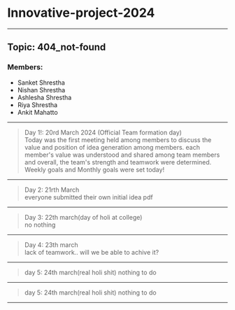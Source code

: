 # Innovative-project-2024
--------------------------------
## Topic: 404_not-found
### Members:
- Sanket Shrestha
- Nishan Shrestha
- Ashlesha Shrestha
- Riya Shrestha
- Ankit Mahatto
------------------------------------
> Day 1!: 20rd March 2024 (Official Team formation day)<br>
> Today was the first meeting held among members to discuss the value and position of idea generation among members. each member's value was understood and shared among team members and overall, the team's strength and teamwork were determined. Weekly goals and Monthly goals were set today!
--------------------------------------------
> Day 2: 21rth March<br>
> everyone submitted their own initial idea pdf
--------------------------------------------------
> Day 3: 22th march(day of holi at college) <br>no nothing
------------
> Day 4: 23th march<br>
> lack of teamwork.. will we be able to achive it?

-------------------------------------------
>day 5: 24th march(real holi shit) nothing to do
------------------------------------------------------
>day 5: 24th march(real holi shit) nothing to do
------------------------------------------------------

